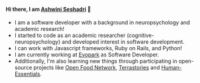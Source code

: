 #### Hi there, I am [Ashwini Seshadri](https://ashwini-seshadri.github.io/) 👋

- I am a software developer with a background in neuropsychology and academic research!
- I started to code as an academic researcher (cognitive-neuropsychology) and developed interest in software development.
- I can work with Javascript frameworks, Ruby on Rails, and Python!
- I am currently working at [Evopark](https://www.evopark.com/de/) as Software Developer.
- Additionally, I'm also learning new things through participating in open-source projects like [Open Food Network](https://github.com/openfoodfoundation/openfoodnetwork), [Terrastories](https://github.com/Terrastories/terrastories) and [Human-Essentials](https://github.com/rubyforgood/human-essentials).





<!--
**ashwini-seshadri/ashwini-seshadri** is a ✨ _special_ ✨ repository because its `README.md` (this file) appears on your GitHub profile.

Here are some ideas to get you started:

- 🔭 I’m currently working on ...
- 🌱 I’m currently learning ...
- 👯 I’m looking to collaborate on ...
- 🤔 I’m looking for help with ...
- 💬 Ask me about ...
- 📫 How to reach me: ...
- 😄 Pronouns: ...
- ⚡ Fun fact: ...
-->


